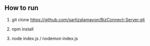 ## How to run

1. git clone https://github.com/sartizalamayon/BizConnect-Server.git

2. npm install

3. node index.js / nodemon index.js